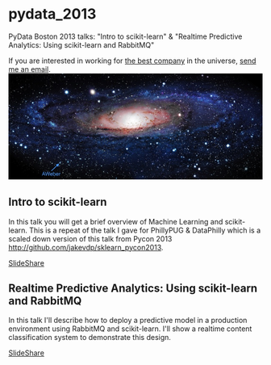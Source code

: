 pydata_2013
===========

PyData Boston 2013 talks: "Intro to scikit-learn" &amp; "Realtime Predictive Analytics: Using scikit-learn and RabbitMQ"

If you are interested in working for [the best company](https://www.aweber.com/blog/press/aweber-wins-2013-best-places-to-work-by-philadelphia-business-journal) in the universe, [send me an email](mailto:mike@beckerfuffle.com).
![The best company in the universe](/AWeber_Universe.jpg "The best company in the universe")

Intro to scikit-learn
---------------------
In this talk you will get a brief overview of Machine Learning and scikit-learn. This is a repeat of the talk I gave for PhillyPUG & DataPhilly which is a scaled down version of this talk from Pycon 2013 http://github.com/jakevdp/sklearn_pycon2013.

[SlideShare](http://www.slideshare.net/aweberinc/intro-to-scikit-learn-pydata-boston-2013)

Realtime Predictive Analytics: Using scikit-learn and RabbitMQ
--------------------------------------------------------------
In this talk I'll describe how to deploy a predictive model in a production environment using RabbitMQ and scikit-learn. I'll show a realtime content classification system to demonstrate this design.

[SlideShare](http://www.slideshare.net/aweberinc/realtime-predictive-analytics-pydata-boston-2013)
